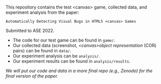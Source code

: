 This repository contains the test \<canvas\> game, collected data, and experiment analysis from the paper:
  
`Automatically Detecting Visual Bugs in HTML5 <canvas> Games`
  
Submitted to ASE 2022.

- The code for our test game can be found in `game/`.
- Our collected data (screenshot, *\<canvas\>object representation* (COR) pairs) can be found in `data/`.
- Our experiment analysis can be `analysis/`.
- Our experiment results can be found in `analysis/results`.

*We will put our code and data in a more final repo (e.g., Zenodo) for the final version of the paper.*
